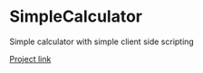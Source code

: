 # SimpleCalculator
Simple calculator with simple client side scripting

[Project link](http://raajnadar.github.io/SimpleCalculator)
